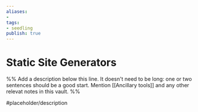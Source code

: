 ```yaml
---
aliases: 
- 
tags:
- seedling
publish: true
---
```


# Static Site Generators

%% Add a description below this line. It doesn't need to be long: one or two sentences should be a good start. Mention [[Ancillary tools]] and any other relevat notes in this vault. %%

#placeholder/description 
